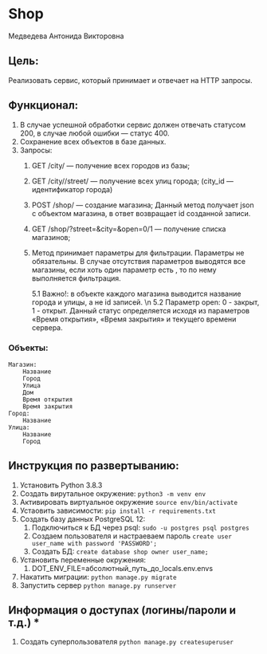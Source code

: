 # Shop
Медведева Антонида Викторовна
## Цель:
Реализовать сервис, который принимает и отвечает на HTTP запросы.
## Функционал:
1. В случае успешной обработки сервис должен отвечать статусом 200, в
случае любой ошибки — статус 400.
2. Сохранение всех объектов в базе данных.
3. Запросы:
    1. GET /city/ — получение всех городов из базы;
    2. GET /city//street/ — получение всех улиц города; (city_id —
    идентификатор города)
    3. POST /shop/ — создание магазина; Данный метод получает json c объектом магазина, в ответ возвращает id созданной записи.
    4. GET /shop/?street=&city=&open=0/1 — получение списка магазинов;
    5. Метод принимает параметры для фильтрации. Параметры не обязательны. В случае отсутствия параметров выводятся все магазины, если хоть один параметр есть , то по нему выполняется фильтрация.
    
          5.1 Важно!: в объекте каждого магазина выводится название города и улицы, а не id записей. \n
          5.2 Параметр open: 0 - закрыт, 1 - открыт. Данный статус определяется исходя из параметров «Время открытия», «Время закрытия» и текущего времени сервера.

### Объекты:
    Магазин:
        Название
        Город
        Улица
        Дом
        Время открытия
        Время закрытия
    Город:
        Название
    Улица:
        Название
        Город

## Инструкция по развертыванию:
1. Установить Python 3.8.3
2. Создать вирутальное окружение: `python3 -m venv env`
3. Активировать виртуальное окружение `source env/bin/activate`
4. Устаовить зависимости: `pip install -r requirements.txt`
5. Создать базу данных PostgreSQL 12:
    1. Подключиться к БД через psql: `sudo -u postgres psql postgres`
    2. Создаем пользователя и настраеваем пароль `create user user_name with password 'PASSWORD';`
    3. Создать БД: `create database shop owner user_name;`
7. Установить переменные окружения:
    1. DOT_ENV_FILE=абсолютный_путь_до_locals.env.envs
8. Накатить миграции: `python manage.py migrate`
9. Запустить сервер `python manage.py runserver`

## Информация о доступах (логины/пароли и т.д.) *

1. Создать суперпользователя `python manage.py createsuperuser`

